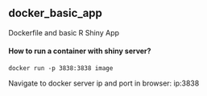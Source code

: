 <h2> docker_basic_app </h2>
Dockerfile and basic R Shiny App

<h4> How to run a container with shiny server? </h4>

```
docker run -p 3838:3838 image
```

<p> Navigate to docker server ip and port in browser: ip:3838 </p>
